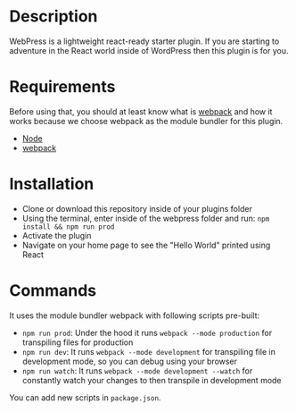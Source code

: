 # Description

WebPress is a lightweight react-ready starter plugin. If you are starting to adventure in the React world inside of WordPress then this plugin is for you.

# Requirements

Before using that, you should at least know what is [webpack](https://webpack.js.org/concepts) and how it works because we choose webpack as the module bundler for this plugin.

- [Node](https://nodejs.org/en/download/)
- [webpack](https://webpack.js.org/guides/installation/)

# Installation

- Clone or download this repository inside of your plugins folder
- Using the terminal, enter inside of the webpress folder and run: `npm install && npm run prod`
- Activate the plugin
- Navigate on your home page to see the "Hello World" printed using React

# Commands

It uses the module bundler webpack with following scripts pre-built:

- `npm run prod`: Under the hood it runs `webpack --mode production` for transpiling files for production
- `npm run dev`: It runs `webpack --mode development` for transpiling file in development mode, so you can debug using your browser
- `npm run watch`: It runs `webpack --mode development --watch` for constantly watch your changes to then transpile in development mode

You can add new scripts in `package.json`.